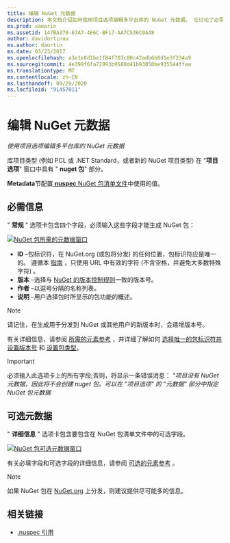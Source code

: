 ```yaml
---
title: 编辑 NuGet 元数据
description: 本文档介绍如何使用项目选项编辑多平台库的 NuGet 元数据。 它讨论了必需的和可选的元数据。
ms.prod: xamarin
ms.assetid: 147BA370-67A7-4E6C-BF17-AA7C536C0A48
author: davidortinau
ms.author: daortin
ms.date: 03/23/2017
ms.openlocfilehash: a3e1e8d1be1f84f707c80c42adb6b8d1e3f234a9
ms.sourcegitcommit: 4e399f6fa72993b9580d41b93050be935544ffaa
ms.translationtype: MT
ms.contentlocale: zh-CN
ms.lasthandoff: 09/29/2020
ms.locfileid: "91457011"
---
```

# <a name="editing-nuget-metadata"></a>编辑 NuGet 元数据

_使用项目选项编辑多平台库的 NuGet 元数据_

库项目类型 (例如 PCL 或 .NET Standard，或者新的 NuGet 项目类型) 在 "**项目选项**" 窗口中具有 " **nuget 包**" 部分。

**Metadata**节配置[ **nuspec** NuGet 包清单文件](/nuget/create-packages/creating-a-package#the-role-and-structure-of-the-nuspec-file)中使用的值。

## <a name="required-information"></a>必需信息

" **常规** " 选项卡包含四个字段，必须输入这些字段才能生成 NuGet 包：

[![NuGet 包所需的元数据窗口](metadata-images/metadata-general-sml.png)](metadata-images/metadata-general.png#lightbox)

- **ID** –包标识符，在 NuGet.org (或包将分发) 的任何位置，包标识符应是唯一的。 遵循本 [指南](/nuget/create-packages/creating-a-package#choosing-a-unique-package-identifier-and-setting-the-version-number) ，只使用 URL 中有效的字符 (不含空格，并避免大多数特殊字符) 。
- **版本** –选择与 [NuGet 的版本控制规则](/nuget/create-packages/dependency-versions)一致的版本号。
- **作者** –以逗号分隔的名称列表。
- **说明** –用户选择包时所显示的包功能的概述。

> [!NOTE]
> 请记住，在生成用于分发到 NuGet 或其他用户的新版本时，会递增版本号。

有关详细信息，请参阅 [所需的元素参考](/nuget/schema/nuspec#required-metadata-elements) ，并详细了解如何 [选择唯一的包标识符并设置版本号](/nuget/create-packages/creating-a-package#choosing-a-unique-package-identifier-and-setting-the-version-number) 和 [设置包类型](/nuget/create-packages/creating-a-package#setting-a-package-type)。

> [!IMPORTANT]
> 必须输入此选项卡上的所有字段;否则，将显示一条错误消息： _"项目没有 NuGet 元数据，因此将不会创建 nuget 包。可以在 "项目选项" 的 "元数据" 部分中指定 NuGet 包元数据_

## <a name="optional-metadata"></a>可选元数据

" **详细信息** " 选项卡包含要包含在 NuGet 包清单文件中的可选字段。

[![NuGet 包可选元数据窗口](metadata-images/metadata-detail-sml.png)](metadata-images/metadata-detail.png#lightbox)

有关必填字段和可选字段的详细信息，请参阅 [可选的元素参考](/nuget/schema/nuspec#optional-metadata-elements) 。

> [!NOTE]
> 如果 NuGet 包在 [NuGet.org](https://www.nuget.org) 上分发，则建议提供尽可能多的信息。

## <a name="related-links"></a>相关链接

- [.nuspec 引用](/nuget/schema/nuspec#general-form-and-schema)